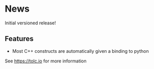 # News #

Initial versioned release!

## Features ##

* Most C++ constructs are automatically given a binding to python

See https://tolc.io for more information
